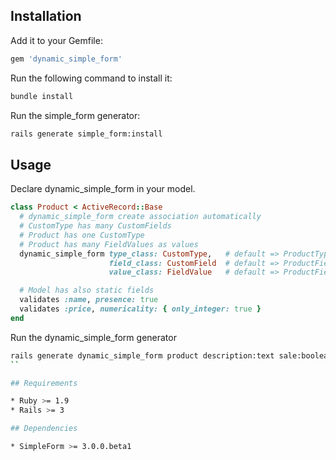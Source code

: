 ## Installation

Add it to your Gemfile:

```ruby
gem 'dynamic_simple_form'
```

Run the following command to install it:

```sh
bundle install
```

Run the simple_form generator:

```sh
rails generate simple_form:install
```

## Usage

Declare dynamic_simple_form in your model.

```ruby
class Product < ActiveRecord::Base
  # dynamic_simple_form create association automatically
  # CustomType has many CustomFields
  # Product has one CustomType
  # Product has many FieldValues as values
  dynamic_simple_form type_class: CustomType,   # default => ProductType
                      field_class: CustomField  # default => ProductField
                      value_class: FieldValue   # default => ProductFieldValue

  # Model has also static fields
  validates :name, presence: true
  validates :price, numericality: { only_integer: true }
end
```

Run the dynamic_simple_form generator

```sh
rails generate dynamic_simple_form product description:text sale:boolean
``

## Requirements

* Ruby >= 1.9
* Rails >= 3

## Dependencies

* SimpleForm >= 3.0.0.beta1

